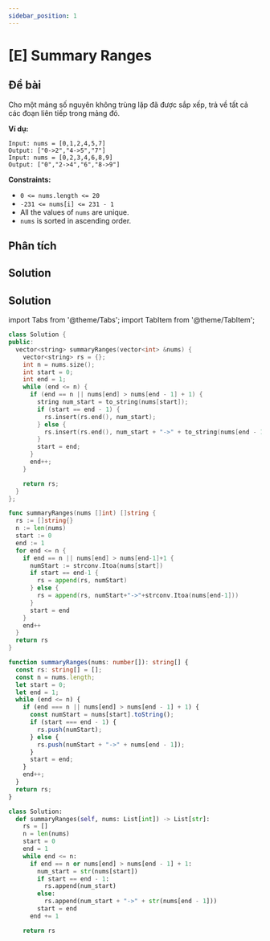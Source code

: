 ```yaml
---
sidebar_position: 1
---
```


# [E] Summary Ranges

## Đề bài

Cho một mảng số nguyên không trùng lặp đã được sắp xếp, trả về tất cả các đoạn liên tiếp trong mảng đó.

**Ví dụ:**

```plaintext
Input: nums = [0,1,2,4,5,7]
Output: ["0->2","4->5","7"]
Input: nums = [0,2,3,4,6,8,9]
Output: ["0","2->4","6","8->9"]
```

**Constraints:**

- `0 <= nums.length <= 20`
- `-231 <= nums[i] <= 231 - 1`
- All the values of `nums` are unique.
- `nums` is sorted in ascending order.

## Phân tích

## Solution

## Solution

import Tabs from '@theme/Tabs';
import TabItem from '@theme/TabItem';

<Tabs>

<TabItem value="cpp" label="C++">

```cpp
class Solution {
public:
  vector<string> summaryRanges(vector<int> &nums) {
    vector<string> rs = {};
    int n = nums.size();
    int start = 0;
    int end = 1;
    while (end <= n) {
      if (end == n || nums[end] > nums[end - 1] + 1) {
        string num_start = to_string(nums[start]);
        if (start == end - 1) {
          rs.insert(rs.end(), num_start);
        } else {
          rs.insert(rs.end(), num_start + "->" + to_string(nums[end - 1]));
        }
        start = end;
      }
      end++;
    }

    return rs;
  }
};
```

</TabItem>

<TabItem value="go" label="Go">

```go
func summaryRanges(nums []int) []string {
  rs := []string{}
  n := len(nums)
  start := 0
  end := 1
  for end <= n {
    if end == n || nums[end] > nums[end-1]+1 {
      numStart := strconv.Itoa(nums[start])
      if start == end-1 {
        rs = append(rs, numStart)
      } else {
        rs = append(rs, numStart+"->"+strconv.Itoa(nums[end-1]))
      }
      start = end
    }
    end++
  }
  return rs
}
```

</TabItem>

<TabItem value="typescript" label="Typescript">

```typescript
function summaryRanges(nums: number[]): string[] {
  const rs: string[] = [];
  const n = nums.length;
  let start = 0;
  let end = 1;
  while (end <= n) {
    if (end === n || nums[end] > nums[end - 1] + 1) {
      const numStart = nums[start].toString();
      if (start === end - 1) {
        rs.push(numStart);
      } else {
        rs.push(numStart + "->" + nums[end - 1]);
      }
      start = end;
    }
    end++;
  }
  return rs;
}
```

</TabItem>

<TabItem value="python" label="Python">

```python
class Solution:
  def summaryRanges(self, nums: List[int]) -> List[str]:
    rs = []
    n = len(nums)
    start = 0
    end = 1
    while end <= n:
      if end == n or nums[end] > nums[end - 1] + 1:
        num_start = str(nums[start])
        if start == end - 1:
          rs.append(num_start)
        else:
          rs.append(num_start + "->" + str(nums[end - 1]))
        start = end
      end += 1

    return rs
```

</TabItem>

</Tabs>
